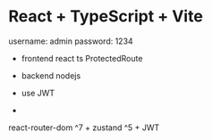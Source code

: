 # React + TypeScript + Vite

username: admin
password: 1234

- frontend react ts
    ProtectedRoute
- backend nodejs

- use JWT
- 



react-router-dom ^7 + zustand ^5 + JWT
